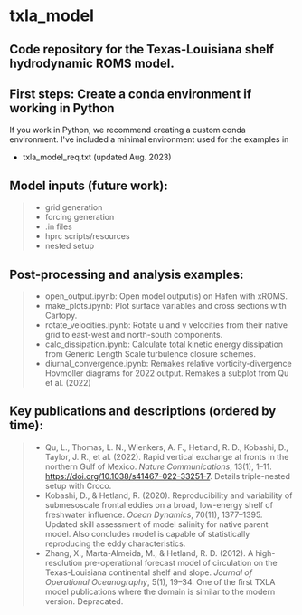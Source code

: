 # txla_model
## Code repository for the Texas-Louisiana shelf hydrodynamic ROMS model.

## First steps: Create a conda environment if working in Python
If you work in Python, we recommend creating a custom conda environment. I've included a minimal environment used for the examples in
  * txla_model_req.txt (updated Aug. 2023)
## Model inputs (future work):
> - grid generation
> - forcing generation
> - .in files
> - hprc scripts/resources
> - nested setup
## Post-processing and analysis examples:
> - open_output.ipynb: Open model output(s) on Hafen with xROMS.
> - make_plots.ipynb: Plot surface variables and cross sections with Cartopy.
> - rotate_velocities.ipynb: Rotate u and v velocities from their native grid to east-west and north-south components.
> - calc_dissipation.ipynb: Calculate total kinetic energy dissipation from Generic Length Scale turbulence closure schemes.
> - diurnal_convergence.ipynb: Remakes relative vorticity-divergence Hovmoller diagrams for 2022 output. Remakes a subplot from Qu et al. (2022)
## Key publications and descriptions (ordered by time):
> - Qu, L., Thomas, L. N., Wienkers, A. F., Hetland, R. D., Kobashi, D., Taylor, J. R., et al. (2022). Rapid vertical exchange at fronts in the northern Gulf of Mexico. *Nature Communications*, 13(1), 1–11. https://doi.org/10.1038/s41467-022-33251-7. Details triple-nested setup with Croco.
> - Kobashi, D., & Hetland, R. (2020). Reproducibility and variability of submesoscale frontal eddies on a broad, low-energy shelf of freshwater influence. *Ocean Dynamics*, 70(11), 1377–1395. Updated skill assessment of model salinity for native parent model. Also concludes model is capable of statistically reproducing the eddy characteristics.
> - Zhang, X., Marta-Almeida, M., & Hetland, R. D. (2012). A high-resolution pre-operational forecast model of circulation on the Texas-Louisiana continental shelf and slope. *Journal of Operational Oceanography*, 5(1), 19–34. One of the first TXLA model publications where the domain is similar to the modern version. Depracated.
